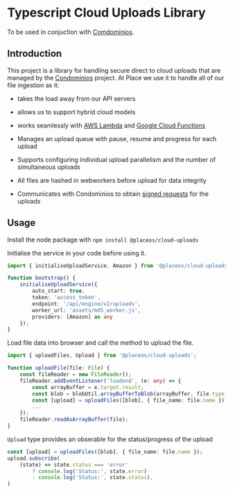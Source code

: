 
# Typescript Cloud Uploads Library

To be used in conjuction with [Comdominios](https://github.com/cotag/Condominios).

## Introduction

This project is a library for handling secure direct to cloud uploads that are managed by the [Condominios](https://github.com/cotag/Condominios) project.
At Place we use it to handle all of our file ingestion as it:

* takes the load away from our API servers
* allows us to support hybrid cloud models
* works seamlessly with [AWS Lambda](http://docs.aws.amazon.com/lambda/latest/dg/with-s3.html) and [Google Cloud Functions](https://cloud.google.com/functions/docs)

* Manages an upload queue with pause, resume and progress for each upload
* Supports configuring individual upload parallelism and the number of simultaneous uploads
* All files are hashed in webworkers before upload for data integrity
* Communicates with Condominios to obtain [signed requests](http://docs.aws.amazon.com/AmazonS3/latest/dev/RESTAuthentication.html#UsingTemporarySecurityCredentials) for the uploads

## Usage

Install the node package with `npm install @placeos/cloud-uploads`

Initialise the service in your code before using it.

```typescript
import { initialiseUploadService, Amazon } from '@placeos/cloud-uploads';

function bootstrap() {
    initialiseUploadService({
        auto_start: true,
        token: 'access_token',
        endpoint: '/api/engine/v2/uploads',
        worker_url: 'assets/md5_worker.js',
        providers: [Amazon] as any
    });
}
```

Load file data into browser and call the method to upload the file.

```typescript
import { uploadFiles, Upload } from '@placeos/cloud-uploads';

function uploadFile(file: File) {
    const fileReader = new FileReader();
    fileReader.addEventListener('loadend', (e: any) => {
        const arrayBuffer = e.target.result;
        const blob = blobUtil.arrayBufferToBlob(arrayBuffer, file.type);
        const [upload] = uploadFiles([blob], { file_name: file.name });
        ...
    });
    fileReader.readAsArrayBuffer(file);
}
```

`Upload` type provides an obserable for the status/progress of the upload

```typescript
const [upload] = uploadFiles([blob], { file_name: file.name });
upload.subscribe(
    (state) => state.status === 'error' 
        ? console.log('Status:', state.error) 
        : console.log('Status:', state.status),
)
```



